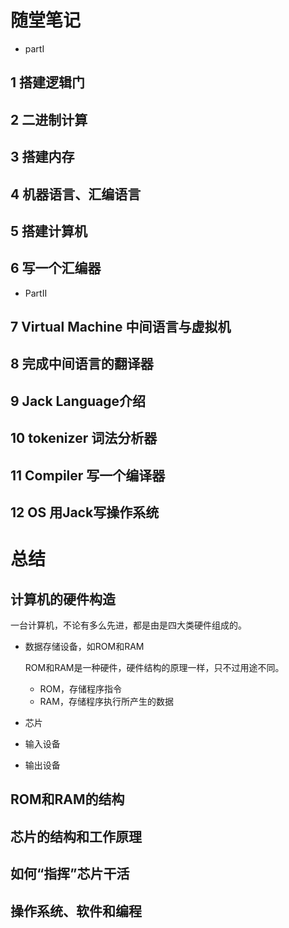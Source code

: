 # 随堂笔记
- partI
## 1 搭建逻辑门

## 2 二进制计算
## 3 搭建内存
## 4 机器语言、汇编语言
## 5 搭建计算机
## 6 写一个汇编器
- PartII
## 7 Virtual Machine 中间语言与虚拟机
## 8 完成中间语言的翻译器
## 9 Jack Language介绍
## 10 tokenizer 词法分析器
## 11 Compiler 写一个编译器
## 12 OS 用Jack写操作系统
# 总结
## 计算机的硬件构造

一台计算机，不论有多么先进，都是由是四大类硬件组成的。

- 数据存储设备，如ROM和RAM
  
  ROM和RAM是一种硬件，硬件结构的原理一样，只不过用途不同。
  - ROM，存储程序指令
  - RAM，存储程序执行所产生的数据

- 芯片
  
- 输入设备

- 输出设备
## ROM和RAM的结构
## 芯片的结构和工作原理
## 如何“指挥”芯片干活
## 
## 操作系统、软件和编程
